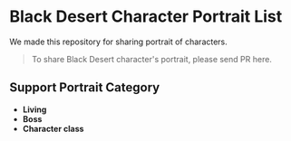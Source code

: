 # Black Desert Character Portrait List

We made this repository for sharing portrait of characters.
> To share Black Desert character's portrait, please send PR here.

## Support Portrait Category
* **Living**
* **Boss**
* **Character class**
